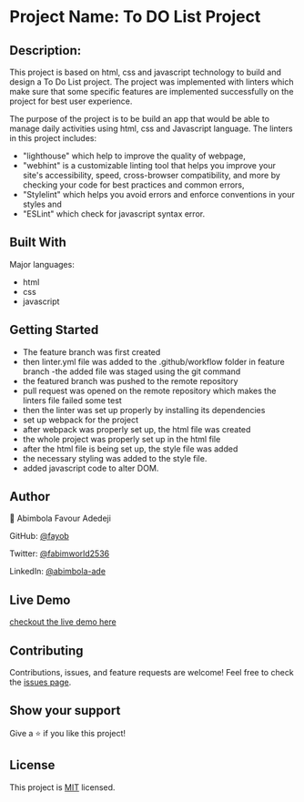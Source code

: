 # Project Name: To DO List Project

## Description:

This project is based on html, css and javascript technology to build and design a To Do List project. The project was implemented with linters which make sure that some specific features are implemented successfully on the project for best user experience.

The purpose of the project is to be build an app that would be able to manage daily activities using html, css and Javascript language. The linters in this project includes:

- "lighthouse" which help to improve the quality of webpage,
- "webhint" is a customizable linting tool that helps you improve your site's accessibility, speed, cross-browser compatibility, and more by checking your code for best practices and common errors,
- "Stylelint" which helps you avoid errors and enforce conventions in your styles and
- "ESLint" which check for javascript syntax error.

## Built With

 Major languages: 
 - html
 - css
 - javascript

## Getting Started

- The feature branch was first created
- then linter.yml file was added to the .github/workflow folder in feature branch
  -the added file was staged using the git command
- the featured branch was pushed to the remote repository
- pull request was opened on the remote repository which makes the linters file failed some test
- then the linter was set up properly by installing its dependencies
- set up webpack for the project
- after webpack was properly set up, the html file was created
- the whole project was properly set up in the html file
- after the html file is being set up, the style file was added
- the necessary styling was added to the style file.
- added javascript code to alter DOM.

## Author

👨 Abimbola Favour Adedeji

GitHub: [@fayob](https://github.com/fayob)

Twitter: [@fabimworld2536](https://twitter.com/Fabimworld2536)

LinkedIn: [@abimbola-ade](https://www.linkedin.com/in/abimbola-ade)

## Live Demo
[checkout the live demo here](https://fayob.github.io/To-Do-List-Project/dist/)

## Contributing

Contributions, issues, and feature requests are welcome!
Feel free to check the [issues page](https://github.com/Fayob/To-Do-List-Project/issues/4).

## Show your support

Give a ⭐️ if you like this project!

## License

This project is [MIT](#) licensed.
